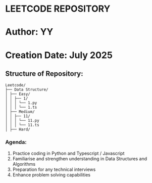 # LEETCODE REPOSITORY

# Author: YY

# Creation Date: July 2025

## Structure of Repository:

```
Leetcode/
├── Data Structure/
│ ├── Easy/
│ │ ├── 1/
│ │ │ └── 1.py
│ │ │ └── 1.ts
│ ├── Medium/
│ │ ├── 11/
│ │ │ └── 11.py
│ │ │ └── 11.ts
│ ├── Hard/
```

### Agenda:

1. Practice coding in Python and Typescript / Javascript
2. Familiarise and strengthen understanding in Data Structures and Algorithms
3. Preparation for any technical interviews
4. Enhance problem solving capabilities
